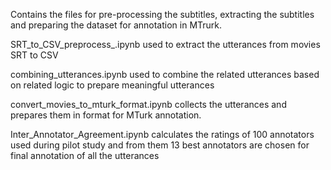 Contains the files for pre-processing the subtitles, extracting the subtitles and preparing the dataset for annotation in MTrurk.

SRT_to_CSV_preprocess_.ipynb used to extract the utterances from movies SRT to CSV

combining_utterances.ipynb used to combine the related utterances based on related logic to prepare meaningful utterances

convert_movies_to_mturk_format.ipynb collects the utterances and prepares them in format for MTurk annotation.

Inter_Annotator_Agreement.ipynb calculates the ratings of 100 annotators used during pilot study and from them 13 best annotators are chosen for final annotation of all the utterances
